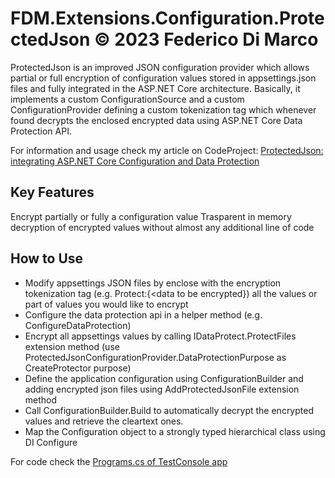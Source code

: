 # FDM.Extensions.Configuration.ProtectedJson © 2023 Federico Di Marco

ProtectedJson is an improved JSON configuration provider which allows partial or full encryption of configuration values stored in appsettings.json files and fully integrated in the ASP.NET Core architecture. Basically, it implements a custom ConfigurationSource and a custom ConfigurationProvider defining a custom tokenization tag which whenever found decrypts the enclosed encrypted data using ASP.NET Core Data Protection API.

For information and usage check my article on CodeProject: [ProtectedJson: integrating ASP.NET Core Configuration and Data Protection](https://www.codeproject.com/Articles/5372873/ProtectedJson-integrating-ASP-NET-Core-Configurati)

## Key Features
Encrypt partially or fully a configuration value
Trasparent in memory decryption of encrypted values without almost any additional line of code

## How to Use

  - Modify appsettings JSON files by enclose with the encryption tokenization tag (e.g. Protect:{<data to be encrypted}) all the values or part of values you would like to encrypt
  - Configure the data protection api in a helper method (e.g. ConfigureDataProtection)
  - Encrypt all appsettings values by calling IDataProtect.ProtectFiles extension method (use ProtectedJsonConfigurationProvider.DataProtectionPurpose as CreateProtector purpose)
  - Define the application configuration using ConfigurationBuilder and adding encrypted json files using AddProtectedJsonFile extension method
  - Call ConfigurationBuilder.Build to automatically decrypt the encrypted values and retrieve the cleartext ones.
  - Map the Configuration object to a strongly typed hierarchical class using DI Configure

For code check the [Programs.cs of TestConsole app](https://github.com/fededim/FDM.Extensions.Configuration.ProtectedJson/blob/master/FDM.Extensions.Configuration.ProtectedJson.ConsoleTest/Program.cs)
